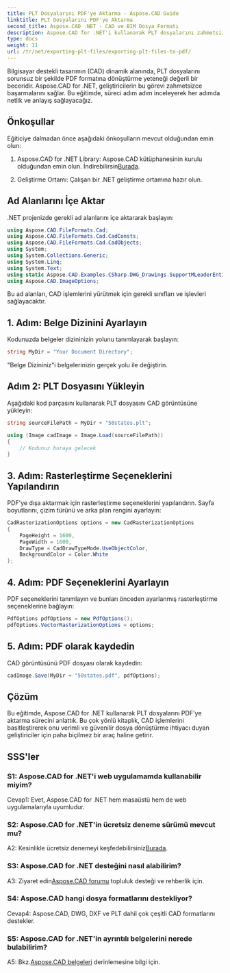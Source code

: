```yaml
---
title: PLT Dosyalarını PDF'ye Aktarma - Aspose.CAD Guide
linktitle: PLT Dosyalarını PDF'ye Aktarma
second_title: Aspose.CAD .NET - CAD ve BIM Dosya Formatı
description: Aspose.CAD for .NET'i kullanarak PLT dosyalarını zahmetsizce PDF'ye dönüştürün. Sorunsuz entegrasyon ve güvenilir sonuçlar için adım adım kılavuzumuzu izleyin.
type: docs
weight: 11
url: /tr/net/exporting-plt-files/exporting-plt-files-to-pdf/
---
```

Bilgisayar destekli tasarımın (CAD) dinamik alanında, PLT dosyalarını sorunsuz bir şekilde PDF formatına dönüştürme yeteneği değerli bir beceridir. Aspose.CAD for .NET, geliştiricilerin bu görevi zahmetsizce başarmalarını sağlar. Bu eğitimde, süreci adım adım inceleyerek her adımda netlik ve anlayış sağlayacağız.

## Önkoşullar

Eğiticiye dalmadan önce aşağıdaki önkoşulların mevcut olduğundan emin olun:

1.  Aspose.CAD for .NET Library: Aspose.CAD kütüphanesinin kurulu olduğundan emin olun. İndirebilirsin[Burada](https://releases.aspose.com/cad/net/).

2. Geliştirme Ortamı: Çalışan bir .NET geliştirme ortamına hazır olun.

## Ad Alanlarını İçe Aktar

.NET projenizde gerekli ad alanlarını içe aktararak başlayın:

```csharp
using Aspose.CAD.FileFormats.Cad;
using Aspose.CAD.FileFormats.Cad.CadConsts;
using Aspose.CAD.FileFormats.Cad.CadObjects;
using System;
using System.Collections.Generic;
using System.Linq;
using System.Text;
using static Aspose.CAD.Examples.CSharp.DWG_Drawings.SupportMLeaderEntityForDWGFormat;
using Aspose.CAD.ImageOptions;
```

Bu ad alanları, CAD işlemlerini yürütmek için gerekli sınıfları ve işlevleri sağlayacaktır.

## 1. Adım: Belge Dizinini Ayarlayın

Kodunuzda belgeler dizininizin yolunu tanımlayarak başlayın:

```csharp
string MyDir = "Your Document Directory";
```

"Belge Dizininiz"i belgelerinizin gerçek yolu ile değiştirin.

## Adım 2: PLT Dosyasını Yükleyin

Aşağıdaki kod parçasını kullanarak PLT dosyasını CAD görüntüsüne yükleyin:

```csharp
string sourceFilePath = MyDir + "50states.plt";

using (Image cadImage = Image.Load(sourceFilePath))
{
    // Kodunuz buraya gelecek
}
```

## 3. Adım: Rasterleştirme Seçeneklerini Yapılandırın

PDF'ye dışa aktarmak için rasterleştirme seçeneklerini yapılandırın. Sayfa boyutlarını, çizim türünü ve arka plan rengini ayarlayın:

```csharp
CadRasterizationOptions options = new CadRasterizationOptions
{
    PageHeight = 1600,
    PageWidth = 1600,
    DrawType = CadDrawTypeMode.UseObjectColor,
    BackgroundColor = Color.White
};
```

## 4. Adım: PDF Seçeneklerini Ayarlayın

PDF seçeneklerini tanımlayın ve bunları önceden ayarlanmış rasterleştirme seçeneklerine bağlayın:

```csharp
PdfOptions pdfOptions = new PdfOptions();
pdfOptions.VectorRasterizationOptions = options;
```

## 5. Adım: PDF olarak kaydedin

CAD görüntüsünü PDF dosyası olarak kaydedin:

```csharp
cadImage.Save(MyDir + "50states.pdf", pdfOptions);
```

## Çözüm

Bu eğitimde, Aspose.CAD for .NET kullanarak PLT dosyalarını PDF'ye aktarma sürecini anlattık. Bu çok yönlü kitaplık, CAD işlemlerini basitleştirerek onu verimli ve güvenilir dosya dönüştürme ihtiyacı duyan geliştiriciler için paha biçilmez bir araç haline getirir.

## SSS'ler

### S1: Aspose.CAD for .NET'i web uygulamamda kullanabilir miyim?

Cevap1: Evet, Aspose.CAD for .NET hem masaüstü hem de web uygulamalarıyla uyumludur.

### S2: Aspose.CAD for .NET'in ücretsiz deneme sürümü mevcut mu?

 A2: Kesinlikle ücretsiz denemeyi keşfedebilirsiniz[Burada](https://releases.aspose.com/).

### S3: Aspose.CAD for .NET desteğini nasıl alabilirim?

 A3: Ziyaret edin[Aspose.CAD forumu](https://forum.aspose.com/c/cad/19) topluluk desteği ve rehberlik için.

### S4: Aspose.CAD hangi dosya formatlarını destekliyor?

Cevap4: Aspose.CAD, DWG, DXF ve PLT dahil çok çeşitli CAD formatlarını destekler.

### S5: Aspose.CAD for .NET'in ayrıntılı belgelerini nerede bulabilirim?

 A5: Bkz.[Aspose.CAD belgeleri](https://reference.aspose.com/cad/net/) derinlemesine bilgi için.